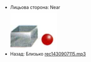 - Лицьова сторона: Near <br />![prepositions_04.jpg](./37.jpg)
- Назад: Близько [rec1430907115.mp3](./30.mp3)